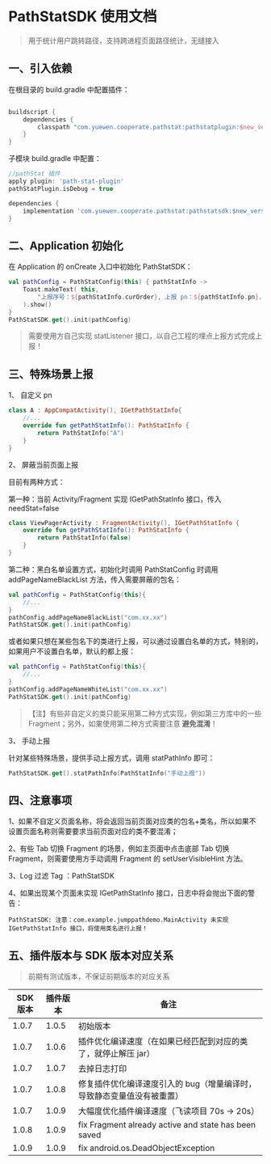 # PathStatSDK 使用文档

> 用于统计用户跳转路径，支持跨进程页面路径统计，无缝接入

## 一、引入依赖

在根目录的 build.gradle 中配置插件：

``` groovy

buildscript {
    dependencies {
        classpath "com.yuewen.cooperate.pathstat:pathstatplugin:$new_version"
    } 
}
```

子模块 build.gradle 中配置：

``` groovy
//pathStat 插件
apply plugin: 'path-stat-plugin'
pathStatPlugin.isDebug = true

dependencies {
    implementation 'com.yuewen.cooperate.pathstat:pathstatsdk:$new_version'
}
```

## 二、Application 初始化

在 Application 的 onCreate 入口中初始化 PathStatSDK：

``` kotlin
val pathConfig = PathStatConfig(this) { pathStatInfo ->
    Toast.makeText( this,
        "上报序号：${pathStatInfo.curOrder}, 上报 pn：${pathStatInfo.pn}，SessionId：${pathStatInfo.sessionId}",Toast.LENGTH_SHORT
    ).show()
}
PathStatSDK.get().init(pathConfig)
```

> 需要使用方自己实现 statListener 接口，以自己工程的埋点上报方式完成上报！

## 三、特殊场景上报

1、 自定义 pn

``` kotlin
class A : AppCompatActivity(), IGetPathStatInfo{
    //...
    override fun getPathStatInfo(): PathStatInfo {
        return PathStatInfo("A")
    }
}
```

2、 屏蔽当前页面上报

目前有两种方式：

第一种：当前 Activity/Fragment 实现 IGetPathStatInfo 接口，传入 needStat=false

``` kotlin
class ViewPagerActivity : FragmentActivity(), IGetPathStatInfo {
    override fun getPathStatInfo(): PathStatInfo {
        return PathStatInfo(false)
    }
}
```

第二种：黑白名单设置方式，初始化时调用 PathStatConfig 时调用 addPageNameBlackList 方法，传入需要屏蔽的包名：

``` kotlin
val pathConfig = PathStatConfig(this){
    //...
}
pathConfig.addPageNameBlackList("com.xx.xx")
PathStatSDK.get().init(pathConfig)
```

或者如果只想在某些包名下的类进行上报，可以通过设置白名单的方式，特别的，如果用户不设置白名单，默认的都上报：

``` kotlin
val pathConfig = PathStatConfig(this){
    //...
}
pathConfig.addPageNameWhiteList("com.xx.xx")
PathStatSDK.get().init(pathConfig)
```

> 【注】有些非自定义的类只能采用第二种方式实现，例如第三方库中的一些 Fragment；另外，如果使用第二种方式需要注意 **避免混淆**！

3、 手动上报

针对某些特殊场景，提供手动上报方式，调用 statPathInfo 即可：

``` kotlin
PathStatSDK.get().statPathInfo(PathStatInfo("手动上报"))
```


## 四、注意事项

1、如果不自定义页面名称，将会返回当前页面对应类的包名+类名，所以如果不设置页面名称则需要要求当前页面对应的类不要混淆；

2、有些 Tab 切换 Fragment 的场景，例如主页面中点击底部 Tab 切换 Fragment，则需要使用方手动调用 Fragment 的 setUserVisibleHint 方法。

3、Log 过滤 Tag ：PathStatSDK

4、如果出现某个页面未实现 IGetPathStatInfo 接口，日志中将会抛出下面的警告：

```
PathStatSDK: 注意：com.example.jumppathdemo.MainActivity 未实现 IGetPathStatInfo 接口，将使用类名进行上报！
```


## 五、插件版本与 SDK 版本对应关系

> 前期有测试版本，不保证前期版本的对应关系

SDK 版本 | 插件版本 | 备注
---|---|--
1.0.7|1.0.5| 初始版本
1.0.7|1.0.6| 插件优化编译速度（在如果已经匹配到对应的类了，就停止解压 jar）
1.0.7|1.0.7| 去掉日志打印
1.0.7|1.0.8| 修复插件优化编译速度引入的 bug（增量编译时，导致静态变量值没有被重置）
1.0.7|1.0.9| 大幅度优化插件编译速度（飞读项目 70s -> 20s）
1.0.8|1.0.9| fix Fragment already active and state has been saved
1.0.9|1.0.9| fix android.os.DeadObjectException
